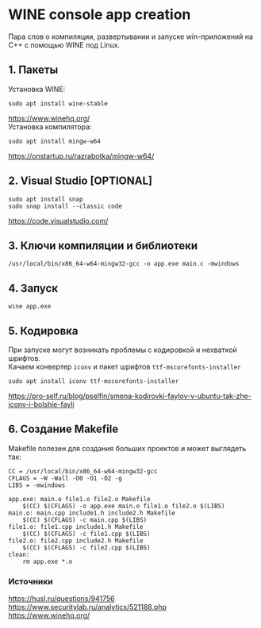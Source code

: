 # WINE console app creation
Пара слов о компиляции, развертывании и запуске win-приложений на C++ с помощью WINE под Linux.
## 1. Пакеты
Установка WINE:
```
sudo apt install wine-stable
```
https://www.winehq.org/   
Установка компилятора:
```
sudo apt install mingw-w64
```
https://onstartup.ru/razrabotka/mingw-w64/
## 2. Visual Studio [OPTIONAL]
```
sudo apt install snap
sudo snap install --classic code
```
https://code.visualstudio.com/
## 3. Ключи компиляции и библиотеки
```
/usr/local/bin/x86_64-w64-mingw32-gcc -o app.exe main.c -mwindows
```
## 4. Запуск
```
wine app.exe
```
## 5. Кодировка
При запуске могут возникать проблемы с кодировкой и нехваткой шрифтов.  
Качаем конвертер `iconv` и пакет шрифтов  `ttf-mscorefonts-installer`  
```
sudo apt install iconv ttf-mscorefonts-installer
```
https://pro-self.ru/blog/pselfin/smena-kodirovki-faylov-v-ubuntu-tak-zhe-iconv-i-bolshie-fayli
## 6. Создание Makefile
Makefile полезен для создания больших проектов и может выглядеть так:
```
CC = /usr/local/bin/x86_64-w64-mingw32-gcc
CFLAGS = -W -Wall -O0 -O1 -O2 -g
LIBS = -mwindows

app.exe: main.o file1.o file2.o Makefile
	$(CC) $(CFLAGS) -o app.exe main.o file1.o file2.o $(LIBS)
main.o: main.cpp include1.h include2.h Makefile
	$(CC) $(CFLAGS) -c main.cpp $(LIBS)
file1.o: file1.cpp include1.h Makefile
	$(CC) $(CFLAGS) -c file1.cpp $(LIBS)
file2.o: file2.cpp include2.h Makefile
	$(CC) $(CFLAGS) -c file2.cpp $(LIBS)
clean:
	rm app.exe *.o 

```
### Источники
https://husl.ru/questions/941756  
https://www.securitylab.ru/analytics/521188.php  
https://www.winehq.org/
